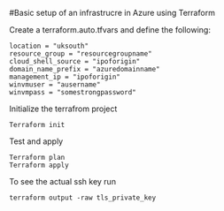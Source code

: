 #Basic setup of an infrastrucre in Azure using Terraform

Create a terraform.auto.tfvars and define the following:
```
location = "uksouth"
resource_group = "resourcegroupname"
cloud_shell_source = "ipoforigin"
domain_name_prefix = "azuredomainname"
management_ip = "ipoforigin"
winvmuser = "ausername"
winvmpass = "somestrongpassword"
```
Initialize the terrafrom project
```
Terraform init
```
Test and apply
```
Terraform plan
Terraform apply
```
To see the actual ssh key run 
```
terraform output -raw tls_private_key
``` 
